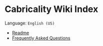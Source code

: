 # Cabricality Wiki Index

Language: `English (US)`

- [Readme](https://github.com/DM-Earth/Cabricality/blob/packwiz/1.18.2/quilt/dev/README.md)
- [Frequently Asked Questions](https://github.com/DM-Earth/Cabricality/blob/packwiz/1.18.2/quilt/dev/docs/faq/en_us.md)